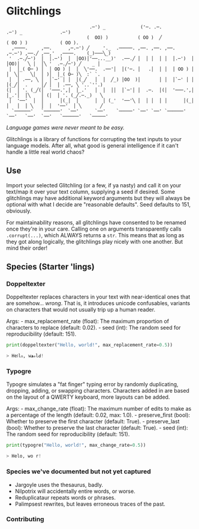 # Glitchlings

```
                               .─') _             ('─. .─.                       .─') _              .─')    
                              (  OO) )           ( OO )  ╱                      ( OO ) )            ( OO ).  
  ,────.     ,──.      ,─.─') ╱     '._  .─────. ,──. ,──. ,──.      ,─.─') ,──.╱ ,──,'  ,────.    (_)───╲_) 
 '  .─.╱─')  │  │.─')  │  │OO)│'──...__)'  .──.╱ │  │ │  │ │  │.─')  │  │OO)│   ╲ │  │╲ '  .─.╱─') ╱    _ │  
 │  │_( O─ ) │  │ OO ) │  │  ╲'──.  .──'│  │('─. │   .│  │ │  │ OO ) │  │  ╲│    ╲│  │ )│  │_( O─ )╲  :` `.  
 │  │ .──, ╲ │  │`─' │ │  │(_╱   │  │  ╱_) │OO  )│       │ │  │`─' │ │  │(_╱│  .     │╱ │  │ .──, ╲ '..`''.) 
(│  │ '. (_╱(│  '───.',│  │_.'   │  │  ││  │`─'│ │  .─.  │(│  '───.',│  │_.'│  │╲    │ (│  │ '. (_╱.─._)   ╲ 
 │  '──'  │  │      │(_│  │      │  │ (_'  '──'╲ │  │ │  │ │      │(_│  │   │  │ ╲   │  │  '──'  │ ╲       ╱ 
  `──────'   `──────'  `──'      `──'    `─────' `──' `──' `──────'  `──'   `──'  `──'   `──────'   `─────'  
```

*Language games were never meant to be easy.*

Glitchlings is a library of functions for corrupting the text inputs to your language models.
After all, what good is general intelligence if it can't handle a little real world chaos?

## Use

Import your selected Glitchling (or a few, if ya nasty) and call it on your text/map it over your text column, supplying a seed if desired.
Some glitchlings may have additional keyword arguments but they will always be optional with what I decide are "reasonable defaults".
Seed defaults to 151, obviously.

For maintainability reasons, all glitchlings have consented to be renamed once they're in your care.
Calling one on arguments transparently calls `.corrupt(...)`, which ALWAYS returns a `str`.
This means that as long as they got along logically, the glitchlings play nicely with one another. But mind their order!

## Species (Starter 'lings)

### Doppeltexter

Doppeltexter replaces characters in your text with near-identical ones that are somehow... *wrong*.
That is, it introduces unicode confusables, variants on characters that would not usually trip up a human reader.

Args:
    - max_replacement_rate (float): The maximum proportion of characters to replace (default: 0.02).
    - seed (int): The random seed for reproducibility (default: 151).

```python
print(doppeltexter("Hello, world!", max_replacement_rate=0.5))

> He‎𞣇‎lჿ, w‎ﮪ‎𝓇lꓒ!
```

### Typogre

Typogre simulates a "fat finger" typing error by randomly duplicating, dropping, adding, or swapping characters.
Characters added in are based on the layout of a QWERTY keyboard, more layouts can be added.

Args:
    - max_change_rate (float): The maximum number of edits to make as a percentage of the length (default: 0.02, max: 1.0).
    - preserve_first (bool): Whether to preserve the first character (default: True).
    - preserve_last (bool): Whether to preserve the last character (default: True).
    - seed (int): The random seed for reproducibility (default: 151).

```python
print(typogre("Hello, world!", max_change_rate=0.5))

> Helo, wo r!
```

### Species we've documented but not yet captured

- Jargoyle uses the thesaurus, badly.
- Nilpotrix will accidentally entire words, or worse.
- Reduplicataur repeats words or phrases.
- Palimpsest rewrites, but leaves erroneous traces of the past.

### Contributing
